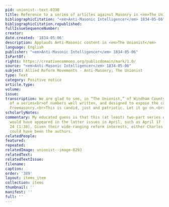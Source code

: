 ```yaml
---
pid: unionist--text-0390
title: Reference to a series of articles against Masonry in <em>The Unionist</em>
bibliographicCitation: "<em>Anti-Masonic Intelligencer</em> 1834-05-06"
bibliographicCitation.republished: 
fullIssueSequenceNumber: 
creator: 
date.created: '1834-05-06'
description: Applauds Anti-Masonic content in <em>The Unionist</em>
language: English
publisher: "<em>Anti-Masonic Intelligencer</em> 1834-05-06"
IsPartOf: 
rights: https://creativecommons.org/publicdomain/mark/1.0/
source: "<em>Anti-Masonic Intelligencer</em> 1834-05-06"
subject: Allied Reform Movements - Anti-Masonry; The Unionist
type: Text
category: Positive notice
article.type: 
volume: 
issue: 
transcription: We are glad to see, in “The Unionist,” of Windham County, the second
  of a series<br>of numbers well written, and designed to expose the corruptions of
  Freemasonry.<br>This is candid, just and patriotic. Let it go on.<br>
scholarlyNotes: 
commentary: My educated guess is that this (at least) two-part series on Anti-Masonry
  would have appeared in the latter issues in April, such as April 17 (1:37) and April
  24 (1:38). Given their wide-ranging reform interests, either Charles or William
  could have been the authors.
relatedPeople: 
featured: 
repeated: 
relatedImage: unionist--image-0293
relatedText: 
relatedTextIssue: 
filename: 
caption: 
order: '389'
layout: items_item
collection: items
thumbnail: ''
manifest: ''
full: ''
---
```

